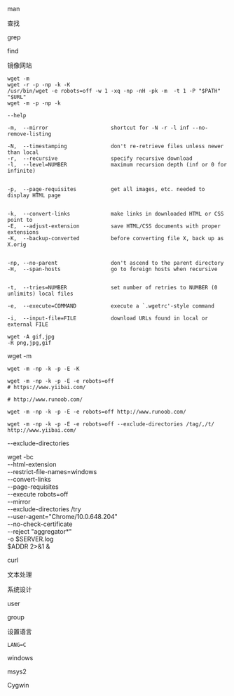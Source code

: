 

man





查找

grep

find



镜像网站

```
wget -m
wget -r -p -np -k -K
/usr/bin/wget -e robots=off -w 1 -xq -np -nH -pk -m  -t 1 -P "$PATH" "$URL"
wget -m -p -np -k
```

```
--help

-m,  --mirror                    shortcut for -N -r -l inf --no-remove-listing

-N,  --timestamping              don't re-retrieve files unless newer than local
-r,  --recursive                 specify recursive download
-l,  --level=NUMBER              maximum recursion depth (inf or 0 for infinite)


-p,  --page-requisites           get all images, etc. needed to display HTML page


-k,  --convert-links             make links in downloaded HTML or CSS point to
-E,  --adjust-extension          save HTML/CSS documents with proper extensions
-K,  --backup-converted          before converting file X, back up as X.orig


-np, --no-parent                 don't ascend to the parent directory
-H,  --span-hosts                go to foreign hosts when recursive


-t,  --tries=NUMBER              set number of retries to NUMBER (0 unlimits) local files

-e,  --execute=COMMAND           execute a `.wgetrc'-style command

-i,  --input-file=FILE           download URLs found in local or external FILE

wget -A gif,jpg
-R png,jpg,gif
```



wget -m

```
wget -m -np -k -p -E -K

wget -m -np -k -p -E -e robots=off
# https://www.yiibai.com/

# http://www.runoob.com/

wget -m -np -k -p -E -e robots=off http://www.runoob.com/

wget -m -np -k -p -E -e robots=off --exclude-directories /tag/,/t/ http://www.yiibai.com/
```

--exclude-directories

wget -bc \
    --html-extension \
    --restrict-file-names=windows \
    --convert-links \
    --page-requisites \
    --execute robots=off \
    --mirror \
    --exclude-directories /try \
    --user-agent="Chrome/10.0.648.204" \
    --no-check-certificate \
    --reject "aggregator*" \
    -o $SERVER.log \
    $ADDR 2>&1 & 



curl



文本处理



系统设计



user

group

设置语言

`LANG=C` 

windows

msys2

Cygwin

